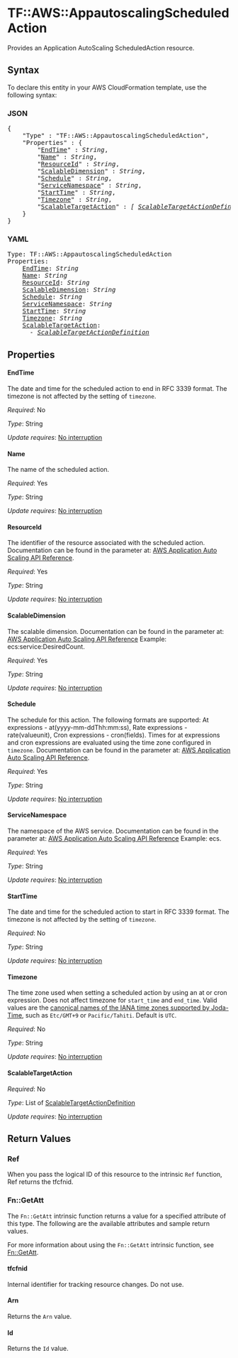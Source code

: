 # TF::AWS::AppautoscalingScheduledAction

Provides an Application AutoScaling ScheduledAction resource.

## Syntax

To declare this entity in your AWS CloudFormation template, use the following syntax:

### JSON

<pre>
{
    "Type" : "TF::AWS::AppautoscalingScheduledAction",
    "Properties" : {
        "<a href="#endtime" title="EndTime">EndTime</a>" : <i>String</i>,
        "<a href="#name" title="Name">Name</a>" : <i>String</i>,
        "<a href="#resourceid" title="ResourceId">ResourceId</a>" : <i>String</i>,
        "<a href="#scalabledimension" title="ScalableDimension">ScalableDimension</a>" : <i>String</i>,
        "<a href="#schedule" title="Schedule">Schedule</a>" : <i>String</i>,
        "<a href="#servicenamespace" title="ServiceNamespace">ServiceNamespace</a>" : <i>String</i>,
        "<a href="#starttime" title="StartTime">StartTime</a>" : <i>String</i>,
        "<a href="#timezone" title="Timezone">Timezone</a>" : <i>String</i>,
        "<a href="#scalabletargetaction" title="ScalableTargetAction">ScalableTargetAction</a>" : <i>[ <a href="scalabletargetactiondefinition.md">ScalableTargetActionDefinition</a>, ... ]</i>
    }
}
</pre>

### YAML

<pre>
Type: TF::AWS::AppautoscalingScheduledAction
Properties:
    <a href="#endtime" title="EndTime">EndTime</a>: <i>String</i>
    <a href="#name" title="Name">Name</a>: <i>String</i>
    <a href="#resourceid" title="ResourceId">ResourceId</a>: <i>String</i>
    <a href="#scalabledimension" title="ScalableDimension">ScalableDimension</a>: <i>String</i>
    <a href="#schedule" title="Schedule">Schedule</a>: <i>String</i>
    <a href="#servicenamespace" title="ServiceNamespace">ServiceNamespace</a>: <i>String</i>
    <a href="#starttime" title="StartTime">StartTime</a>: <i>String</i>
    <a href="#timezone" title="Timezone">Timezone</a>: <i>String</i>
    <a href="#scalabletargetaction" title="ScalableTargetAction">ScalableTargetAction</a>: <i>
      - <a href="scalabletargetactiondefinition.md">ScalableTargetActionDefinition</a></i>
</pre>

## Properties

#### EndTime

The date and time for the scheduled action to end in RFC 3339 format. The timezone is not affected by the setting of `timezone`.

_Required_: No

_Type_: String

_Update requires_: [No interruption](https://docs.aws.amazon.com/AWSCloudFormation/latest/UserGuide/using-cfn-updating-stacks-update-behaviors.html#update-no-interrupt)

#### Name

The name of the scheduled action.

_Required_: Yes

_Type_: String

_Update requires_: [No interruption](https://docs.aws.amazon.com/AWSCloudFormation/latest/UserGuide/using-cfn-updating-stacks-update-behaviors.html#update-no-interrupt)

#### ResourceId

The identifier of the resource associated with the scheduled action. Documentation can be found in the parameter at: [AWS Application Auto Scaling API Reference](https://docs.aws.amazon.com/ApplicationAutoScaling/latest/APIReference/API_PutScheduledAction.html#ApplicationAutoScaling-PutScheduledAction-request-ResourceId).

_Required_: Yes

_Type_: String

_Update requires_: [No interruption](https://docs.aws.amazon.com/AWSCloudFormation/latest/UserGuide/using-cfn-updating-stacks-update-behaviors.html#update-no-interrupt)

#### ScalableDimension

The scalable dimension. Documentation can be found in the parameter at: [AWS Application Auto Scaling API Reference](https://docs.aws.amazon.com/ApplicationAutoScaling/latest/APIReference/API_PutScheduledAction.html#ApplicationAutoScaling-PutScheduledAction-request-ScalableDimension) Example: ecs:service:DesiredCount.

_Required_: Yes

_Type_: String

_Update requires_: [No interruption](https://docs.aws.amazon.com/AWSCloudFormation/latest/UserGuide/using-cfn-updating-stacks-update-behaviors.html#update-no-interrupt)

#### Schedule

The schedule for this action. The following formats are supported: At expressions - at(yyyy-mm-ddThh:mm:ss), Rate expressions - rate(valueunit), Cron expressions - cron(fields). Times for at expressions and cron expressions are evaluated using the time zone configured in `timezone`. Documentation can be found in the parameter at: [AWS Application Auto Scaling API Reference](https://docs.aws.amazon.com/ApplicationAutoScaling/latest/APIReference/API_PutScheduledAction.html#ApplicationAutoScaling-PutScheduledAction-request-Schedule).

_Required_: Yes

_Type_: String

_Update requires_: [No interruption](https://docs.aws.amazon.com/AWSCloudFormation/latest/UserGuide/using-cfn-updating-stacks-update-behaviors.html#update-no-interrupt)

#### ServiceNamespace

The namespace of the AWS service. Documentation can be found in the parameter at: [AWS Application Auto Scaling API Reference](https://docs.aws.amazon.com/ApplicationAutoScaling/latest/APIReference/API_PutScheduledAction.html#ApplicationAutoScaling-PutScheduledAction-request-ServiceNamespace) Example: ecs.

_Required_: Yes

_Type_: String

_Update requires_: [No interruption](https://docs.aws.amazon.com/AWSCloudFormation/latest/UserGuide/using-cfn-updating-stacks-update-behaviors.html#update-no-interrupt)

#### StartTime

The date and time for the scheduled action to start in RFC 3339 format. The timezone is not affected by the setting of `timezone`.

_Required_: No

_Type_: String

_Update requires_: [No interruption](https://docs.aws.amazon.com/AWSCloudFormation/latest/UserGuide/using-cfn-updating-stacks-update-behaviors.html#update-no-interrupt)

#### Timezone

The time zone used when setting a scheduled action by using an at or cron expression. Does not affect timezone for `start_time` and `end_time`. Valid values are the [canonical names of the IANA time zones supported by Joda-Time](https://www.joda.org/joda-time/timezones.html), such as `Etc/GMT+9` or `Pacific/Tahiti`. Default is `UTC`.

_Required_: No

_Type_: String

_Update requires_: [No interruption](https://docs.aws.amazon.com/AWSCloudFormation/latest/UserGuide/using-cfn-updating-stacks-update-behaviors.html#update-no-interrupt)

#### ScalableTargetAction

_Required_: No

_Type_: List of <a href="scalabletargetactiondefinition.md">ScalableTargetActionDefinition</a>

_Update requires_: [No interruption](https://docs.aws.amazon.com/AWSCloudFormation/latest/UserGuide/using-cfn-updating-stacks-update-behaviors.html#update-no-interrupt)

## Return Values

### Ref

When you pass the logical ID of this resource to the intrinsic `Ref` function, Ref returns the tfcfnid.

### Fn::GetAtt

The `Fn::GetAtt` intrinsic function returns a value for a specified attribute of this type. The following are the available attributes and sample return values.

For more information about using the `Fn::GetAtt` intrinsic function, see [Fn::GetAtt](https://docs.aws.amazon.com/AWSCloudFormation/latest/UserGuide/intrinsic-function-reference-getatt.html).

#### tfcfnid

Internal identifier for tracking resource changes. Do not use.

#### Arn

Returns the <code>Arn</code> value.

#### Id

Returns the <code>Id</code> value.

